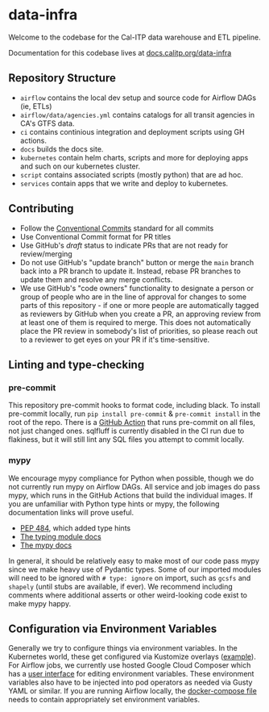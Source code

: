 # data-infra

Welcome to the codebase for the Cal-ITP data warehouse and ETL pipeline.

Documentation for this codebase lives at [docs.calitp.org/data-infra](https://docs.calitp.org/data-infra/)

## Repository Structure

* `airflow` contains the local dev setup and source code for Airflow DAGs (ie, ETLs)
* `airflow/data/agencies.yml` contains catalogs for all transit agencies in CA's GTFS data.
* `ci` contains continious integration and deployment scripts using GH actions.
* `docs` builds the docs site.
* `kubernetes` contain helm charts, scripts and more for deploying apps and such on our kubernetes cluster.
* `script` contains associated scripts (mostly python) that are ad hoc.
* `services` contain apps that we write and deploy to kubernetes.

## Contributing

* Follow the [Conventional Commits](https://www.conventionalcommits.org/en/v1.0.0/) standard for all commits
* Use Conventional Commit format for PR titles
* Use GitHub's *draft* status to indicate PRs that are not ready for review/merging
* Do not use GitHub's "update branch" button or merge the `main` branch back into a PR branch to update it. Instead, rebase PR branches to update them and resolve any merge conflicts.
* We use GitHub's "code owners" functionality to designate a person or group of people who are in the line of approval for changes to some parts of this repository - if one or more people are automatically tagged as reviewers by GitHub when you create a PR, an approving review from at least one of them is required to merge. This does not automatically place the PR review in somebody's list of priorities, so please reach out to a reviewer to get eyes on your PR if it's time-sensitive.

## Linting and type-checking

### pre-commit

This repository pre-commit hooks to format code, including black. To install
pre-commit locally, run `pip install pre-commit` & `pre-commit install`
in the root of the repo. There is a [GitHub Action](./github/workflows/lint.yml)
that runs pre-commit on all files, not just changed ones. sqlfluff is currently
disabled in the CI run due to flakiness, but it will still lint any SQL files
you attempt to commit locally.

### mypy

We encourage mypy compliance for Python when possible, though we do not
currently run mypy on Airflow DAGs. All service and job images do pass mypy,
which runs in the GitHub Actions that build the individual images. If you are
unfamiliar with Python type hints or mypy, the following documentation links
will prove useful.

* [PEP 484](https://peps.python.org/pep-0484/), which added type hints
* [The typing module docs](https://docs.python.org/3/library/typing.html)
* [The mypy docs](https://mypy.readthedocs.io/en/stable/)

In general, it should be relatively easy to make most of our code pass mypy
since we make heavy use of Pydantic types. Some of our imported modules will
need to be ignored with `# type: ignore` on import, such as `gcsfs`
and `shapely` (until stubs are available, if ever). We recommend including
comments where additional asserts or other weird-looking code exist to make mypy
happy.

## Configuration via Environment Variables

Generally we try to configure things via environment variables. In the Kubernetes
world, these get configured via Kustomize overlays ([example](./kubernetes/apps/overlays/gtfs-rt-archiver-v3-prod/archiver-channel-vars.yaml)).
For Airflow jobs, we currently use hosted Google Cloud Composer which has a
[user interface](https://console.cloud.google.com/composer/environments/detail/us-west2/calitp-airflow2-prod/variables)
for editing environment variables. These environment variables also have to be
injected into pod operators as needed via Gusty YAML or similar. If you are
running Airflow locally, the [docker-compose file](./airflow/docker-compose.yaml)
needs to contain appropriately set environment variables.
